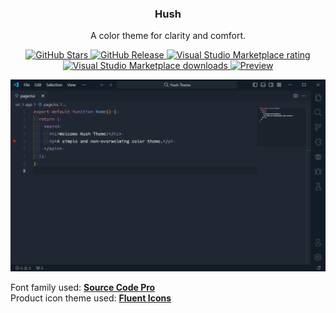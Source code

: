 <h3 align="center">Hush</h3>

<p align="center">A color theme for clarity and comfort.</p>

<p align="center">
  <a href="https://github.com/nobilissimum/hush-vscode/stargazers">
    <img alt="GitHub Stars" src="https://img.shields.io/github/stars/nobilissimum/hush-vscode?colorA=202733&colorB=cec999&style=for-the-badge">
  </a>
  <a href="https://github.com/nobilissimum/hush-vscode/releases">
    <img alt="GitHub Release" src="https://img.shields.io/github/v/release/nobilissimum/hush-vscode?colorA=202733&colorB=65a884&style=for-the-badge">
  </a>
  <a href="https://marketplace.visualstudio.com/items?itemName=nobilissimum.hush-theme">
    <img alt="Visual Studio Marketplace rating" src="https://img.shields.io/visual-studio-marketplace/r/nobilissimum.hush-theme?labelColor=202733&color=2d949f&style=for-the-badge">
  </a>
  <a href="https://marketplace.visualstudio.com/items?itemName=nobilissimum.hush-theme">
    <img alt="Visual Studio Marketplace downloads" src="https://img.shields.io/visual-studio-marketplace/i/nobilissimum.hush-theme?labelColor=202733&color=a980c4&style=for-the-badge">
  </a>
  <a href="https://vscode.dev/theme/nobilissimum.hush-theme">
    <img alt="Preview" src="https://img.shields.io/badge/vscode_preview-007ACC?style=for-the-badge&logo=visualstudiocode&logoColor=white">
  </a>
</p>

<p align="center">
  <img style="display: inline-block" alt="VSCode screenshot" src="assets/screenshot.png">
</p>

Font family used: **[Source Code Pro](https://fonts.google.com/specimen/Source+Code+Pro)**  
Product icon theme used: **[Fluent Icons](https://marketplace.visualstudio.com/items?itemName=miguelsolorio.fluent-icons)**
